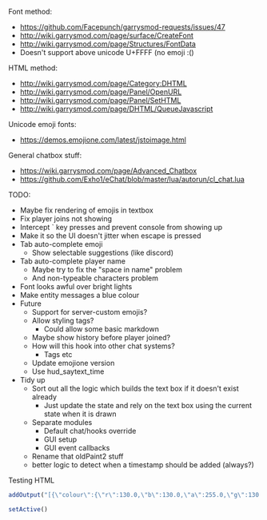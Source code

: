 Font method:
* https://github.com/Facepunch/garrysmod-requests/issues/47
* http://wiki.garrysmod.com/page/surface/CreateFont
* http://wiki.garrysmod.com/page/Structures/FontData
* Doesn't support above unicode U+FFFF (no emoji :()



HTML method:
* http://wiki.garrysmod.com/page/Category:DHTML
* http://wiki.garrysmod.com/page/Panel/OpenURL
* http://wiki.garrysmod.com/page/Panel/SetHTML
* http://wiki.garrysmod.com/page/DHTML/QueueJavascript

Unicode emoji fonts:
* https://demos.emojione.com/latest/jstoimage.html



General chatbox stuff:
* https://wiki.garrysmod.com/page/Advanced_Chatbox
* https://github.com/Exho1/eChat/blob/master/lua/autorun/cl_chat.lua


TODO: 
* Maybe fix rendering of emojis in textbox
* Fix player joins not showing
* Intercept ` key presses and prevent console from showing up
* Make it so the UI doesn't jitter when escape is pressed
* Tab auto-complete emoji
    * Show selectable suggestions (like discord)
* Tab auto-complete player name
    * Maybe try to fix the "space in name" problem
    * And non-typeable characters problem
* Font looks awful over bright lights
* Make entity messages a blue colour
* Future
    * Support for server-custom emojis?
    * Allow styling tags?
        * Could allow some basic markdown
    * Maybe show history before player joined?
    * How will this hook into other chat systems?
        * Tags etc
    * Update emojione version
    * Use hud_saytext_time
* Tidy up
    * Sort out all the logic which builds the text box if it doesn't exist already
        * Just update the state and rely on the text box using the current state when it is drawn
    * Separate modules
        * Default chat/hooks override
        * GUI setup
        * GUI event callbacks
    * Rename that oldPaint2 stuff
    * better logic to detect when a timestamp should be added (always?)


Testing HTML
```javascript
addOutput("[{\"colour\":{\"r\":130.0,\"b\":130.0,\"a\":255.0,\"g\":130.0},\"text\":\"[12:30:22] \"},{\"colour\":{\"r\":0.0,\"b\":0.0,\"a\":255.0,\"g\":200.0},\"text\":\"Badger\"},{\"colour\":{\"r\":0.0,\"b\":255.0,\"a\":255.0,\"g\":255.0},\"text\":\": lenny2\"}]")

setActive()
```